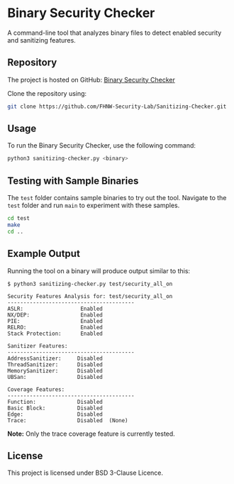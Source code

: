 
# Binary Security Checker

A command-line tool that analyzes binary files to detect enabled security and sanitizing features.

## Repository

The project is hosted on GitHub: [Binary Security Checker](https://github.com/FHNW-Security-Lab/Sanitizing-Checker)

Clone the repository using:

```bash
git clone https://github.com/FHNW-Security-Lab/Sanitizing-Checker.git
```

## Usage

To run the Binary Security Checker, use the following command:

```bash
python3 sanitizing-checker.py <binary>
```

## Testing with Sample Binaries

The `test` folder contains sample binaries to try out the tool. Navigate to the `test` folder and run `main` to experiment with these samples.
```bash
cd test
make
cd ..
```


## Example Output

Running the tool on a binary will produce output similar to this:

```
$ python3 sanitizing-checker.py test/security_all_on

Security Features Analysis for: test/security_all_on
----------------------------------------
ASLR:                  Enabled
NX/DEP:                Enabled
PIE:                   Enabled
RELRO:                 Enabled
Stack Protection:      Enabled

Sanitizer Features:
----------------------------------------
AddressSanitizer:     Disabled
ThreadSanitizer:      Disabled
MemorySanitizer:      Disabled
UBSan:                Disabled

Coverage Features:
----------------------------------------
Function:             Disabled
Basic Block:          Disabled
Edge:                 Disabled
Trace:                Disabled  (None)
```

**Note:** Only the trace coverage feature is currently tested.

## License

This project is licensed under BSD 3-Clause Licence.




